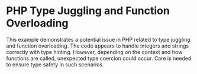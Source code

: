 # PHP Type Juggling and Function Overloading
This example demonstrates a potential issue in PHP related to type juggling and function overloading.  The code appears to handle integers and strings correctly with type hinting. However, depending on the context and how functions are called, unexpected type coercion could occur.  Care is needed to ensure type safety in such scenarios.